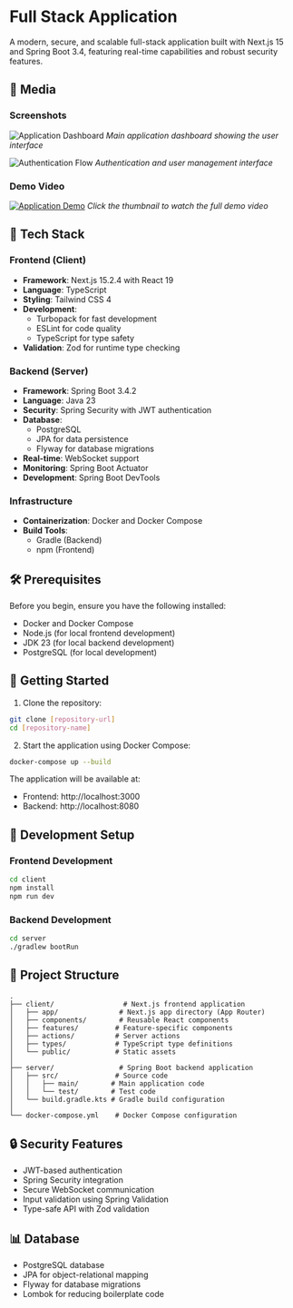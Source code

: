 # Full Stack Application

A modern, secure, and scalable full-stack application built with Next.js 15 and Spring Boot 3.4, featuring real-time
capabilities and robust security features.

## 📸 Media

### Screenshots

![Application Dashboard](docs/images/dashboard.png)
*Main application dashboard showing the user interface*

![Authentication Flow](docs/images/auth-flow.png)
*Authentication and user management interface*

### Demo Video

[![Application Demo](docs/images/video-thumbnail.png)](docs/videos/demo.mp4)
*Click the thumbnail to watch the full demo video*

## 🚀 Tech Stack

### Frontend (Client)

- **Framework**: Next.js 15.2.4 with React 19
- **Language**: TypeScript
- **Styling**: Tailwind CSS 4
- **Development**:
    - Turbopack for fast development
    - ESLint for code quality
    - TypeScript for type safety
- **Validation**: Zod for runtime type checking

### Backend (Server)

- **Framework**: Spring Boot 3.4.2
- **Language**: Java 23
- **Security**: Spring Security with JWT authentication
- **Database**:
    - PostgreSQL
    - JPA for data persistence
    - Flyway for database migrations
- **Real-time**: WebSocket support
- **Monitoring**: Spring Boot Actuator
- **Development**: Spring Boot DevTools

### Infrastructure

- **Containerization**: Docker and Docker Compose
- **Build Tools**:
    - Gradle (Backend)
    - npm (Frontend)

## 🛠️ Prerequisites

Before you begin, ensure you have the following installed:

- Docker and Docker Compose
- Node.js (for local frontend development)
- JDK 23 (for local backend development)
- PostgreSQL (for local development)

## 🚀 Getting Started

1. Clone the repository:

```bash
git clone [repository-url]
cd [repository-name]
```

2. Start the application using Docker Compose:

```bash
docker-compose up --build
```

The application will be available at:

- Frontend: http://localhost:3000
- Backend: http://localhost:8080

## 🔧 Development Setup

### Frontend Development

```bash
cd client
npm install
npm run dev
```

### Backend Development

```bash
cd server
./gradlew bootRun
```

## 📁 Project Structure

```
.
├── client/                 # Next.js frontend application
│   ├── app/               # Next.js app directory (App Router)
│   ├── components/        # Reusable React components
│   ├── features/         # Feature-specific components
│   ├── actions/          # Server actions
│   ├── types/            # TypeScript type definitions
│   └── public/           # Static assets
│
├── server/                # Spring Boot backend application
│   ├── src/              # Source code
│   │   ├── main/        # Main application code
│   │   └── test/        # Test code
│   └── build.gradle.kts # Gradle build configuration
│
└── docker-compose.yml    # Docker Compose configuration
```

## 🔒 Security Features

- JWT-based authentication
- Spring Security integration
- Secure WebSocket communication
- Input validation using Spring Validation
- Type-safe API with Zod validation

## 📊 Database

- PostgreSQL database
- JPA for object-relational mapping
- Flyway for database migrations
- Lombok for reducing boilerplate code






